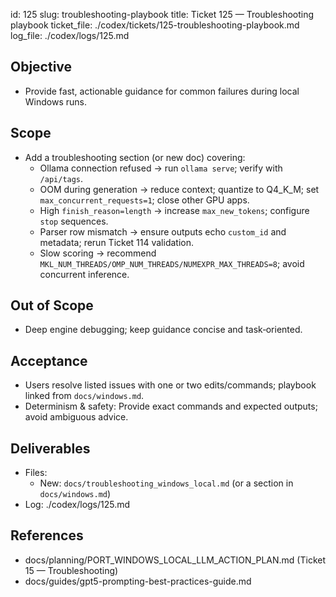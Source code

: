 id: 125
slug: troubleshooting-playbook
title: Ticket 125 — Troubleshooting playbook
ticket_file: ./codex/tickets/125-troubleshooting-playbook.md
log_file: ./codex/logs/125.md

## Objective
- Provide fast, actionable guidance for common failures during local Windows runs.

## Scope
- Add a troubleshooting section (or new doc) covering:
  - Ollama connection refused → run `ollama serve`; verify with `/api/tags`.
  - OOM during generation → reduce context; quantize to Q4_K_M; set `max_concurrent_requests=1`; close other GPU apps.
  - High `finish_reason=length` → increase `max_new_tokens`; configure `stop` sequences.
  - Parser row mismatch → ensure outputs echo `custom_id` and metadata; rerun Ticket 114 validation.
  - Slow scoring → recommend `MKL_NUM_THREADS/OMP_NUM_THREADS/NUMEXPR_MAX_THREADS=8`; avoid concurrent inference.

## Out of Scope
- Deep engine debugging; keep guidance concise and task‑oriented.

## Acceptance
- Users resolve listed issues with one or two edits/commands; playbook linked from `docs/windows.md`.
- Determinism & safety: Provide exact commands and expected outputs; avoid ambiguous advice.

## Deliverables
- Files:
  - New: `docs/troubleshooting_windows_local.md` (or a section in `docs/windows.md`)
- Log: ./codex/logs/125.md

## References
- docs/planning/PORT_WINDOWS_LOCAL_LLM_ACTION_PLAN.md (Ticket 15 — Troubleshooting)
- docs/guides/gpt5-prompting-best-practices-guide.md
